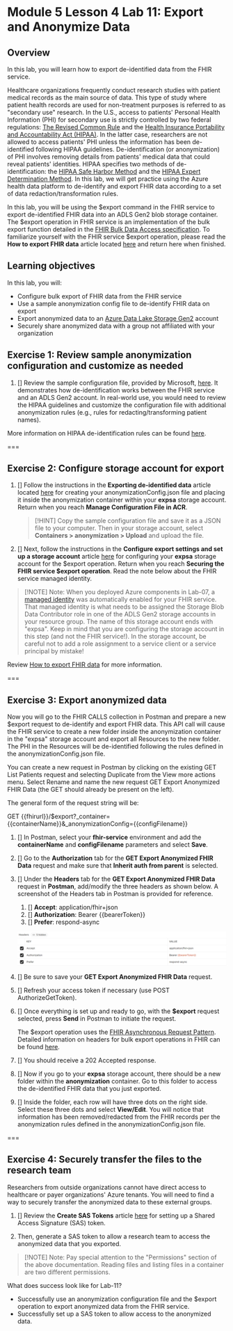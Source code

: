 # Module 5 Lesson 4 Lab 11: Export and Anonymize Data

## Overview

In this lab, you will learn how to export de-identified data from the FHIR service.

Healthcare organizations frequently conduct research studies with patient medical records as the main source of data. This type of study where patient health records are used for non-treatment purposes is referred to as "secondary use" research. In the U.S., access to patients' Personal Health Information (PHI) for secondary use is strictly controlled by two federal regulations: [The Revised Common Rule](https://www.hhs.gov/ohrp/regulations-and-policy/regulations/finalized-revisions-common-rule/index.html) and the [Health Insurance Portability and Accountability Act (HIPAA)](https://www.cdc.gov/phlp/publications/topic/hipaa.html#:~:text=The%20Health%20Insurance%20Portability%20and,the%20patient's%20consent%20or%20knowledge.). In the latter case, researchers are not allowed to access patients' PHI unless the information has been de-identified following HIPAA guidelines. De-identification (or anonymization) of PHI involves removing details from patients' medical data that could reveal patients' identities. HIPAA specifies two methods of de- identification: the [HIPAA Safe Harbor Method](https://www.hhs.gov/hipaa/for-professionals/privacy/special-topics/de-identification/index.html#safeharborguidance) and the [HIPAA Expert Determination Method](https://www.hhs.gov/hipaa/for-professionals/privacy/special-topics/de-identification/index.html#guidancedetermination). In this lab, we will get practice using the Azure health data platform to de-identify and export FHIR data according to a set of data redaction/transformation rules.

In this lab, you will be using the \$export command in the FHIR service to export de-identified FHIR data into an ADLS Gen2 blob storage container. The \$export operation in FHIR service is an implementation of the bulk export function detailed in the [FHIR Bulk Data Access specification](https://hl7.org/fhir/uv/bulkdata/export/index.html). To familiarize yourself with the FHIR service \$export operation, please read the **How to export FHIR data** article located [here](https://docs.microsoft.com/en-us/azure/healthcare-apis/fhir/export-data) and return here when finished.

## Learning objectives

In this lab, you will:

-   Configure bulk export of FHIR data from the FHIR service
-   Use a sample anonymization config file to de-identify FHIR data on export
-   Export anonymized data to an [Azure Data Lake Storage
    Gen2](https://docs.microsoft.com/azure/storage/blobs/data-lake-storage-introduction)
    account
-   Securely share anonymized data with a group not affiliated with your
    organization


## Exercise 1: Review sample anonymization configuration and customize as needed

1. [] Review the sample configuration file, provided by Microsoft, [here](https://docs.microsoft.com/en-us/azure/healthcare-apis/fhir/de-identified-export#configuration-file). It demonstrates how de-identification works between the FHIR service and an ADLS Gen2 account. In real-world use, you would need to review the HIPAA guidelines and customize the configuration file with additional anonymization rules (e.g., rules for redacting/transforming patient names).

More information on HIPAA de-identification rules can be found [here](https://www.hhs.gov/hipaa/for-professionals/privacy/special-topics/de-identification/index.html).

===

## Exercise 2: Configure storage account for export

1. [] Follow the instructions in the **Exporting de-identified data** article located [here](https://docs.microsoft.com/en-us/azure/healthcare-apis/fhir/de-identified-export) for creating your anonymizationConfig.json file and placing it inside the anonymization container within your **expsa** storage account. Return when you reach **Manage Configuration File in ACR**.

    > [!HINT] Copy the sample configuration file and save it as a JSON file to your computer. Then in your storage account, select **Containers > anonymization > Upload** and upload the file.

2. [] Next, follow the instructions in the **Configure export settings and set up a storage account** article [here](https://docs.microsoft.com/en-us/azure/healthcare-apis/fhir/configure-export-data) for configuring your **expsa** storage account for the \$export operation. Return when you reach **Securing the FHIR service $export operation**. Read the note below about the FHIR service managed identity.

> [!NOTE] Note: When you deployed Azure components in Lab-07, a [managed identity](https://docs.microsoft.com/en-us/azure/active-directory/managed-identities-azure-resources/overview) was automatically enabled for your FHIR service. That managed identity is what needs to be assigned the Storage Blob Data Contributor role in one of the ADLS Gen2 storage accounts in your resource group. The name of this storage account ends with "expsa". Keep in mind that you are configuring the storage account in this step (and not the FHIR service!). In the storage account, be careful not to add a role assignment to a service client or a service principal by mistake!

Review [How to export FHIR data](https://docs.microsoft.com/en-us/azure/healthcare-apis/fhir/export-data) for more information.

===

## Exercise 3: Export anonymized data

Now you will go to the FHIR CALLS collection in Postman and prepare a new \$export request to de-identify and export FHIR data. This API call will cause the FHIR service to create a new folder inside the anonymization container in the "expsa" storage account and export all Resources to the new folder. The PHI in the Resources will be de-identified following the rules defined in the anonymizationConfig.json file.

You can create a new request in Postman by clicking on the existing GET List Patients request and selecting Duplicate from the View more actions menu. Select Rename and name the new request GET Export Anonymized FHIR Data (the GET should already be present on the left).

The general form of the request string will be:

GET {{fhirurl}}/\$export?_container={{containerName}}&_anonymizationConfig={{configFilename}}

1. [] In Postman, select your **fhir-service** environment and add the **containerName** and **configFilename** parameters and select **Save**.

1. [] Go to the **Authorization** tab for the **GET Export Anonymized FHIR Data** request and make sure that **Inherit auth from parent** is selected.

1. [] Under the **Headers** tab for the **GET Export Anonymized FHIR Data** request in **Postman**, add/modify the three headers as shown below. A screenshot of the Headers tab in Postman is provided for reference.
    1. [] **Accept**: application/fhir+json
    1. [] **Authorization**: Bearer {{bearerToken}}
    1. [] **Prefer**: respond-async

    ![export-header](./IMAGES/Lab11/L11P1.png)

1. [] Be sure to save your **GET Export Anonymized FHIR Data** request.

1. [] Refresh your access token if necessary (use POST AuthorizeGetToken).

1. [] Once everything is set up and ready to go, with the **\$export** request selected, press **Send** in Postman to initiate the request.

    The \$export operation uses the [FHIR Asynchronous Request Pattern](https://hl7.org/fhir/R4/async.html). Detailed information on headers for bulk export operations in FHIR can be found [here](https://hl7.org/Fhir/uv/bulkdata/export/index.html#headers).

1. [] You should receive a 202 Accepted response.

1. [] Now if you go to your **expsa** storage account, there should be a new folder within the **anonymization** container. Go to this folder to access the de-identified FHIR data that you just exported. 

1. [] Inside the folder, each row will have three dots on the right side. Select these three dots and select **View/Edit**. You will notice that information has been removed/redacted from the FHIR records per the anonymization rules defined in the anonymizationConfig.json file.

===

## Exercise 4: Securely transfer the files to the research team

Researchers from outside organizations cannot have direct access to healthcare or payer organizations' Azure tenants. You will need to find a way to securely transfer the anonymized data to these external groups.

1. [] Review the **Create SAS Tokens** article [here](https://docs.microsoft.com/en-us/azure/cognitive-services/translator/document-translation/create-sas-tokens?tabs=Containers) for setting up a Shared Access Signature (SAS) token. 

1. Then, generate a SAS token to allow a research team to access the anonymized data that you exported.

> [!NOTE] Note: Pay special attention to the "Permissions" section of the above documentation. Reading files and listing files in a container are two different permissions.

What does success look like for Lab-11?

-   Successfully use an anonymization configuration file and the \$export operation to export anonymized data from the FHIR service.
-   Successfully set up a SAS token to allow access to the anonymized data.

